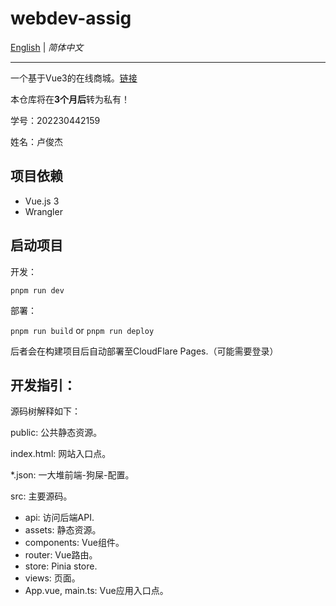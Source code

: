 # webdev-assig

[English](https://github.com/Jay-716/webdev-assig/blob/master/README.md) | *简体中文*

---

一个基于Vue3的在线商城。[链接](https://webdev-assig.pages.dev/)

本仓库将在**3个月后**转为私有！

学号：202230442159

姓名：卢俊杰


## 项目依赖

 - Vue.js 3
 - Wrangler


## 启动项目

开发：

`pnpm run dev`

部署：

`pnpm run build` or `pnpm run deploy`

后者会在构建项目后自动部署至CloudFlare Pages.（可能需要登录）


## 开发指引：

源码树解释如下：

public: 公共静态资源。

index.html: 网站入口点。

\*.json: 一大堆前端-狗屎-配置。

src: 主要源码。

 - api: 访问后端API.
 - assets: 静态资源。
 - components: Vue组件。
 - router: Vue路由。
 - store: Pinia store.
 - views: 页面。
 - App.vue, main.ts: Vue应用入口点。

